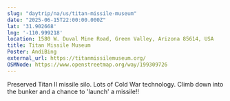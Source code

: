 ```yaml
---
slug: "daytrip/na/us/titan-missile-museum"
date: "2025-06-15T22:00:00.000Z"
lat: '31.902668'
lng: '-110.999218'
location: 1580 W. Duval Mine Road, Green Valley, Arizona 85614, USA
title: Titan Missile Museum
Poster: AndiBing
external_url: https://titanmissilemuseum.org/
OSMNode: https://www.openstreetmap.org/way/199309726
---
```

Preserved Titan II missile silo. Lots of Cold War technology.
Climb down into the bunker and a chance to 'launch' a missile!!
